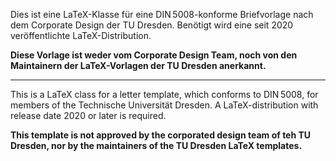 Dies ist eine LaTeX-Klasse für eine DIN 5008-konforme Briefvorlage nach dem Corporate Design der TU Dresden.
Benötigt wird eine seit 2020 veröffentlichte LaTeX-Distribution.


**Diese Vorlage ist weder vom Corporate Design Team, noch von den Maintainern der LaTeX-Vorlagen der TU Dresden anerkannt.**

---

This is a LaTeX class for a letter template, which conforms to DIN 5008, for members of the Technische Universität Dresden.
A LaTeX-distribution with release date 2020 or later is required.

**This template is not approved by the corporated design team of teh TU Dresden, nor by the maintainers of the TU Dresden LaTeX templates.**
